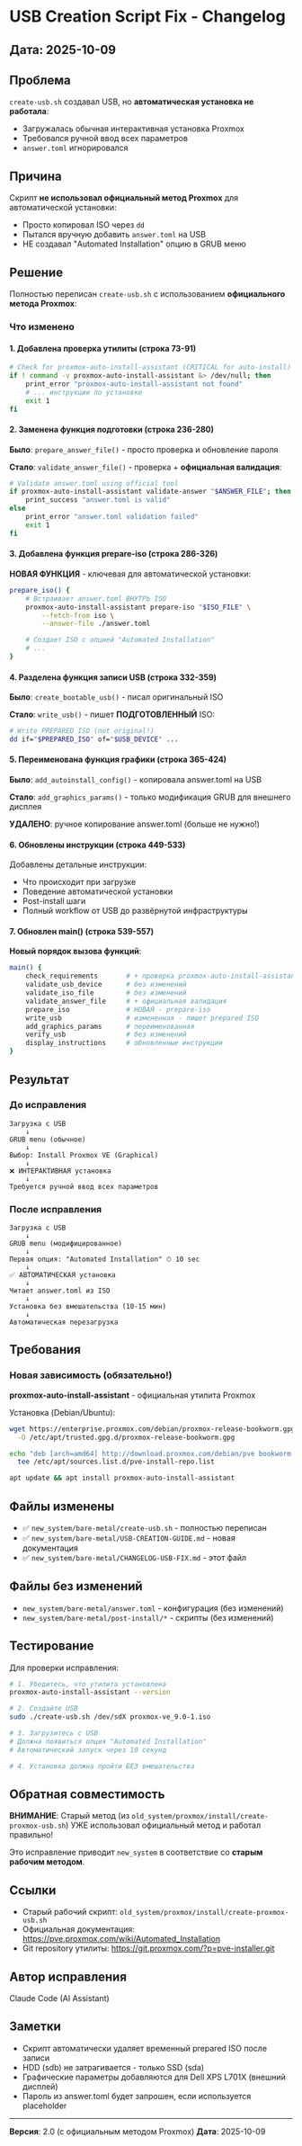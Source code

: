 # USB Creation Script Fix - Changelog

## Дата: 2025-10-09

## Проблема

`create-usb.sh` создавал USB, но **автоматическая установка не работала**:
- Загружалась обычная интерактивная установка Proxmox
- Требовался ручной ввод всех параметров
- `answer.toml` игнорировался

## Причина

Скрипт **не использовал официальный метод Proxmox** для автоматической установки:
- Просто копировал ISO через `dd`
- Пытался вручную добавить `answer.toml` на USB
- НЕ создавал "Automated Installation" опцию в GRUB меню

## Решение

Полностью переписан `create-usb.sh` с использованием **официального метода Proxmox**:

### Что изменено

#### 1. Добавлена проверка утилиты (строка 73-91)

```bash
# Check for proxmox-auto-install-assistant (CRITICAL for auto-install)
if ! command -v proxmox-auto-install-assistant &> /dev/null; then
    print_error "proxmox-auto-install-assistant not found"
    # ... инструкции по установке
    exit 1
fi
```

#### 2. Заменена функция подготовки (строка 236-280)

**Было**: `prepare_answer_file()` - просто проверка и обновление пароля

**Стало**: `validate_answer_file()` - проверка + **официальная валидация**:

```bash
# Validate answer.toml using official tool
if proxmox-auto-install-assistant validate-answer "$ANSWER_FILE"; then
    print_success "answer.toml is valid"
else
    print_error "answer.toml validation failed"
    exit 1
fi
```

#### 3. Добавлена функция prepare-iso (строка 286-326)

**НОВАЯ ФУНКЦИЯ** - ключевая для автоматической установки:

```bash
prepare_iso() {
    # Встраивает answer.toml ВНУТРЬ ISO
    proxmox-auto-install-assistant prepare-iso "$ISO_FILE" \
        --fetch-from iso \
        --answer-file ./answer.toml

    # Создает ISO с опцией "Automated Installation"
    # ...
}
```

#### 4. Разделена функция записи USB (строка 332-359)

**Было**: `create_bootable_usb()` - писал оригинальный ISO

**Стало**: `write_usb()` - пишет **ПОДГОТОВЛЕННЫЙ** ISO:

```bash
# Write PREPARED ISO (not original!)
dd if="$PREPARED_ISO" of="$USB_DEVICE" ...
```

#### 5. Переименована функция графики (строка 365-424)

**Было**: `add_autoinstall_config()` - копировала answer.toml на USB

**Стало**: `add_graphics_params()` - только модификация GRUB для внешнего дисплея

**УДАЛЕНО**: ручное копирование answer.toml (больше не нужно!)

#### 6. Обновлены инструкции (строка 449-533)

Добавлены детальные инструкции:
- Что происходит при загрузке
- Поведение автоматической установки
- Post-install шаги
- Полный workflow от USB до развёрнутой инфраструктуры

#### 7. Обновлен main() (строка 539-557)

**Новый порядок вызова функций**:

```bash
main() {
    check_requirements       # + проверка proxmox-auto-install-assistant
    validate_usb_device      # без изменений
    validate_iso_file        # без изменений
    validate_answer_file     # + официальная валидация
    prepare_iso              # НОВАЯ - prepare-iso
    write_usb                # измененная - пишет prepared ISO
    add_graphics_params      # переименованная
    verify_usb               # без изменений
    display_instructions     # обновленные инструкции
}
```

## Результат

### До исправления

```
Загрузка с USB
    ↓
GRUB menu (обычное)
    ↓
Выбор: Install Proxmox VE (Graphical)
    ↓
❌ ИНТЕРАКТИВНАЯ установка
    ↓
Требуется ручной ввод всех параметров
```

### После исправления

```
Загрузка с USB
    ↓
GRUB menu (модифицированное)
    ↓
Первая опция: "Automated Installation" ⏱ 10 sec
    ↓
✅ АВТОМАТИЧЕСКАЯ установка
    ↓
Читает answer.toml из ISO
    ↓
Установка без вмешательства (10-15 мин)
    ↓
Автоматическая перезагрузка
```

## Требования

### Новая зависимость (обязательно!)

**proxmox-auto-install-assistant** - официальная утилита Proxmox

Установка (Debian/Ubuntu):

```bash
wget https://enterprise.proxmox.com/debian/proxmox-release-bookworm.gpg \
  -O /etc/apt/trusted.gpg.d/proxmox-release-bookworm.gpg

echo "deb [arch=amd64] http://download.proxmox.com/debian/pve bookworm pve-no-subscription" | \
  tee /etc/apt/sources.list.d/pve-install-repo.list

apt update && apt install proxmox-auto-install-assistant
```

## Файлы изменены

- ✅ `new_system/bare-metal/create-usb.sh` - полностью переписан
- ✅ `new_system/bare-metal/USB-CREATION-GUIDE.md` - новая документация
- ✅ `new_system/bare-metal/CHANGELOG-USB-FIX.md` - этот файл

## Файлы без изменений

- `new_system/bare-metal/answer.toml` - конфигурация (без изменений)
- `new_system/bare-metal/post-install/*` - скрипты (без изменений)

## Тестирование

Для проверки исправления:

```bash
# 1. Убедитесь, что утилита установлена
proxmox-auto-install-assistant --version

# 2. Создайте USB
sudo ./create-usb.sh /dev/sdX proxmox-ve_9.0-1.iso

# 3. Загрузитесь с USB
# Должна появиться опция "Automated Installation"
# Автоматический запуск через 10 секунд

# 4. Установка должна пройти БЕЗ вмешательства
```

## Обратная совместимость

**ВНИМАНИЕ**: Старый метод (из `old_system/proxmox/install/create-proxmox-usb.sh`) УЖЕ использовал официальный метод и работал правильно!

Это исправление приводит `new_system` в соответствие со **старым рабочим методом**.

## Ссылки

- Старый рабочий скрипт: `old_system/proxmox/install/create-proxmox-usb.sh`
- Официальная документация: https://pve.proxmox.com/wiki/Automated_Installation
- Git repository утилиты: https://git.proxmox.com/?p=pve-installer.git

## Автор исправления

Claude Code (AI Assistant)

## Заметки

- Скрипт автоматически удаляет временный prepared ISO после записи
- HDD (sdb) не затрагивается - только SSD (sda)
- Графические параметры добавляются для Dell XPS L701X (внешний дисплей)
- Пароль из answer.toml будет запрошен, если используется placeholder

---

**Версия**: 2.0 (с официальным методом Proxmox)
**Дата**: 2025-10-09
